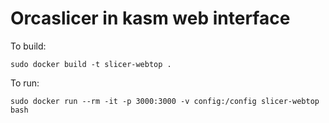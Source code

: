 # Orcaslicer in kasm web interface

To build:
```
sudo docker build -t slicer-webtop .
```

To run:
```
sudo docker run --rm -it -p 3000:3000 -v config:/config slicer-webtop bash
```